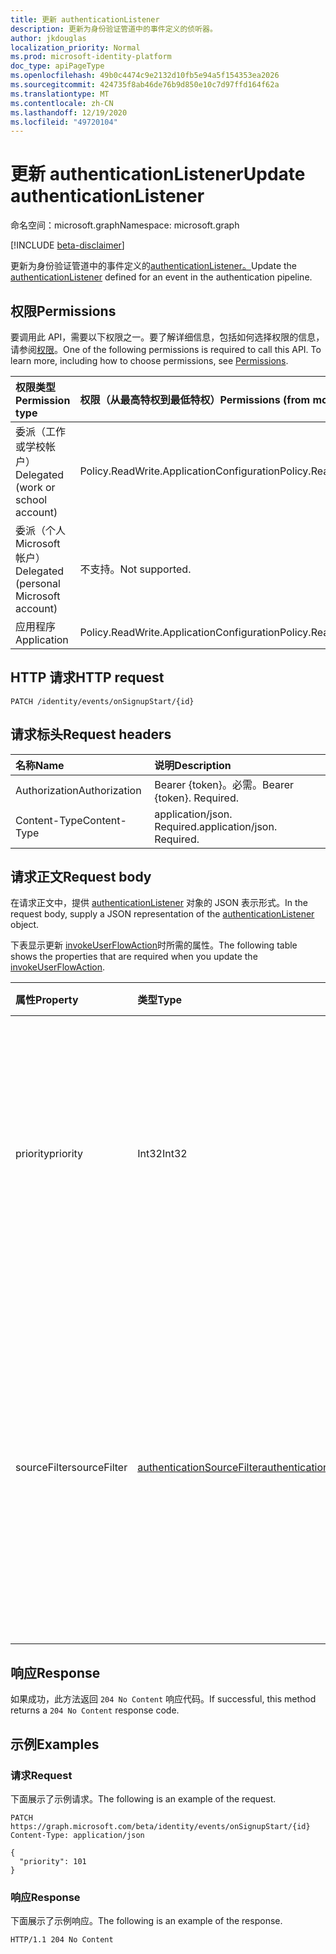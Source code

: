 ```yaml
---
title: 更新 authenticationListener
description: 更新为身份验证管道中的事件定义的侦听器。
author: jkdouglas
localization_priority: Normal
ms.prod: microsoft-identity-platform
doc_type: apiPageType
ms.openlocfilehash: 49b0c4474c9e2132d10fb5e94a5f154353ea2026
ms.sourcegitcommit: 424735f8ab46de76b9d850e10c7d97ffd164f62a
ms.translationtype: MT
ms.contentlocale: zh-CN
ms.lasthandoff: 12/19/2020
ms.locfileid: "49720104"
---
```

# <a name="update-authenticationlistener"></a><span data-ttu-id="8c39e-103">更新 authenticationListener</span><span class="sxs-lookup"><span data-stu-id="8c39e-103">Update authenticationListener</span></span>

<span data-ttu-id="8c39e-104">命名空间：microsoft.graph</span><span class="sxs-lookup"><span data-stu-id="8c39e-104">Namespace: microsoft.graph</span></span>

[!INCLUDE [beta-disclaimer](../../includes/beta-disclaimer.md)]

<span data-ttu-id="8c39e-105">更新为身份验证管道中的事件定义的[authenticationListener。](../resources/authenticationlistener.md)</span><span class="sxs-lookup"><span data-stu-id="8c39e-105">Update the [authenticationListener](../resources/authenticationlistener.md) defined for an event in the authentication pipeline.</span></span>

## <a name="permissions"></a><span data-ttu-id="8c39e-106">权限</span><span class="sxs-lookup"><span data-stu-id="8c39e-106">Permissions</span></span>

<span data-ttu-id="8c39e-p101">要调用此 API，需要以下权限之一。要了解详细信息，包括如何选择权限的信息，请参阅[权限](/graph/permissions-reference)。</span><span class="sxs-lookup"><span data-stu-id="8c39e-p101">One of the following permissions is required to call this API. To learn more, including how to choose permissions, see [Permissions](/graph/permissions-reference).</span></span>

|<span data-ttu-id="8c39e-109">权限类型</span><span class="sxs-lookup"><span data-stu-id="8c39e-109">Permission type</span></span>|<span data-ttu-id="8c39e-110">权限（从最高特权到最低特权）</span><span class="sxs-lookup"><span data-stu-id="8c39e-110">Permissions (from most to least privileged)</span></span>|
|:---|:---|
|<span data-ttu-id="8c39e-111">委派（工作或学校帐户）</span><span class="sxs-lookup"><span data-stu-id="8c39e-111">Delegated (work or school account)</span></span>|<span data-ttu-id="8c39e-112">Policy.ReadWrite.ApplicationConfiguration</span><span class="sxs-lookup"><span data-stu-id="8c39e-112">Policy.ReadWrite.ApplicationConfiguration</span></span>|
|<span data-ttu-id="8c39e-113">委派（个人 Microsoft 帐户）</span><span class="sxs-lookup"><span data-stu-id="8c39e-113">Delegated (personal Microsoft account)</span></span>|<span data-ttu-id="8c39e-114">不支持。</span><span class="sxs-lookup"><span data-stu-id="8c39e-114">Not supported.</span></span>|
|<span data-ttu-id="8c39e-115">应用程序</span><span class="sxs-lookup"><span data-stu-id="8c39e-115">Application</span></span>|<span data-ttu-id="8c39e-116">Policy.ReadWrite.ApplicationConfiguration</span><span class="sxs-lookup"><span data-stu-id="8c39e-116">Policy.ReadWrite.ApplicationConfiguration</span></span>|

## <a name="http-request"></a><span data-ttu-id="8c39e-117">HTTP 请求</span><span class="sxs-lookup"><span data-stu-id="8c39e-117">HTTP request</span></span>

<!-- {
  "blockType": "ignored"
}
-->

``` http
PATCH /identity/events/onSignupStart/{id}
```

## <a name="request-headers"></a><span data-ttu-id="8c39e-118">请求标头</span><span class="sxs-lookup"><span data-stu-id="8c39e-118">Request headers</span></span>

|<span data-ttu-id="8c39e-119">名称</span><span class="sxs-lookup"><span data-stu-id="8c39e-119">Name</span></span>|<span data-ttu-id="8c39e-120">说明</span><span class="sxs-lookup"><span data-stu-id="8c39e-120">Description</span></span>|
|:---|:---|
|<span data-ttu-id="8c39e-121">Authorization</span><span class="sxs-lookup"><span data-stu-id="8c39e-121">Authorization</span></span>|<span data-ttu-id="8c39e-p102">Bearer {token}。必需。</span><span class="sxs-lookup"><span data-stu-id="8c39e-p102">Bearer {token}. Required.</span></span>|
|<span data-ttu-id="8c39e-124">Content-Type</span><span class="sxs-lookup"><span data-stu-id="8c39e-124">Content-Type</span></span>|<span data-ttu-id="8c39e-p103">application/json. Required.</span><span class="sxs-lookup"><span data-stu-id="8c39e-p103">application/json. Required.</span></span>|

## <a name="request-body"></a><span data-ttu-id="8c39e-127">请求正文</span><span class="sxs-lookup"><span data-stu-id="8c39e-127">Request body</span></span>

<span data-ttu-id="8c39e-128">在请求正文中，提供 [authenticationListener](../resources/authenticationlistener.md) 对象的 JSON 表示形式。</span><span class="sxs-lookup"><span data-stu-id="8c39e-128">In the request body, supply a JSON representation of the [authenticationListener](../resources/authenticationlistener.md) object.</span></span>

<span data-ttu-id="8c39e-129">下表显示更新 [invokeUserFlowAction](../resources/invokeuserflowlistener.md)时所需的属性。</span><span class="sxs-lookup"><span data-stu-id="8c39e-129">The following table shows the properties that are required when you update the [invokeUserFlowAction](../resources/invokeuserflowlistener.md).</span></span>

|<span data-ttu-id="8c39e-130">属性</span><span class="sxs-lookup"><span data-stu-id="8c39e-130">Property</span></span>|<span data-ttu-id="8c39e-131">类型</span><span class="sxs-lookup"><span data-stu-id="8c39e-131">Type</span></span>|<span data-ttu-id="8c39e-132">说明</span><span class="sxs-lookup"><span data-stu-id="8c39e-132">Description</span></span>|
|:---|:---|:---|
|<span data-ttu-id="8c39e-133">priority</span><span class="sxs-lookup"><span data-stu-id="8c39e-133">priority</span></span>|<span data-ttu-id="8c39e-134">Int32</span><span class="sxs-lookup"><span data-stu-id="8c39e-134">Int32</span></span>|<span data-ttu-id="8c39e-135">侦听器的优先级。</span><span class="sxs-lookup"><span data-stu-id="8c39e-135">The priority of the listener.</span></span> <span data-ttu-id="8c39e-136">确定事件具有多个侦听器时的评估顺序。</span><span class="sxs-lookup"><span data-stu-id="8c39e-136">Determines the order of evaluation when an event has multiple listeners.</span></span> <span data-ttu-id="8c39e-137">优先级从低到高计算。</span><span class="sxs-lookup"><span data-stu-id="8c39e-137">The priority is evaluated from low to high.</span></span>|
|<span data-ttu-id="8c39e-138">sourceFilter</span><span class="sxs-lookup"><span data-stu-id="8c39e-138">sourceFilter</span></span>|[<span data-ttu-id="8c39e-139">authenticationSourceFilter</span><span class="sxs-lookup"><span data-stu-id="8c39e-139">authenticationSourceFilter</span></span>](../resources/authenticationsourcefilter.md)|<span data-ttu-id="8c39e-140">基于用于确定是否评估侦听器的身份验证源进行筛选。</span><span class="sxs-lookup"><span data-stu-id="8c39e-140">Filter based on the source of the authentication which is used to determine whether the listener is evaluated.</span></span> <span data-ttu-id="8c39e-141">当前仅限于基于用户进行身份验证的应用程序的评估。</span><span class="sxs-lookup"><span data-stu-id="8c39e-141">This is currently limited to evaluations based on application the user is authenticating to.</span></span>|

## <a name="response"></a><span data-ttu-id="8c39e-142">响应</span><span class="sxs-lookup"><span data-stu-id="8c39e-142">Response</span></span>

<span data-ttu-id="8c39e-143">如果成功，此方法返回 `204 No Content` 响应代码。</span><span class="sxs-lookup"><span data-stu-id="8c39e-143">If successful, this method returns a `204 No Content` response code.</span></span>

## <a name="examples"></a><span data-ttu-id="8c39e-144">示例</span><span class="sxs-lookup"><span data-stu-id="8c39e-144">Examples</span></span>

### <a name="request"></a><span data-ttu-id="8c39e-145">请求</span><span class="sxs-lookup"><span data-stu-id="8c39e-145">Request</span></span>

<span data-ttu-id="8c39e-146">下面展示了示例请求。</span><span class="sxs-lookup"><span data-stu-id="8c39e-146">The following is an example of the request.</span></span>

<!-- {
  "blockType": "request",
  "name": "update_onsignupstart"
}
-->

``` http
PATCH https://graph.microsoft.com/beta/identity/events/onSignupStart/{id}
Content-Type: application/json

{
  "priority": 101
}
```

### <a name="response"></a><span data-ttu-id="8c39e-147">响应</span><span class="sxs-lookup"><span data-stu-id="8c39e-147">Response</span></span>

<span data-ttu-id="8c39e-148">下面展示了示例响应。</span><span class="sxs-lookup"><span data-stu-id="8c39e-148">The following is an example of the response.</span></span>

<!-- {
  "blockType": "response",
  "truncated": true
}
-->

``` http
HTTP/1.1 204 No Content
```
